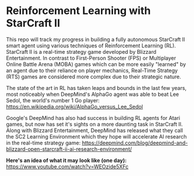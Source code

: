 # Reinforcement Learning with StarCraft II

This repo will track my progress in building a fully autonomous StarCraft II smart agent using various techniques of Reinforcement Learning (RL). StarCraft II is a real-time strategy game developed by Blizzard Entertainment. In contrast to First-Person Shooter (FPS) or 
Multiplayer Online Battle Arena (MOBA) games which can be more easily "learned" by an agent due to their reliance on player mechanics, Real-Time Strategy (RTS) games are considered more complex due to their strategic nature.

The state of the art in RL has taken leaps and bounds in the last few years, most noticeably when DeepMind's AlphaGo agent was able to beat Lee Sedol, the world's number 1 Go player: https://en.wikipedia.org/wiki/AlphaGo_versus_Lee_Sedol

Google's DeepMind has also had success in building RL agents for Atari games, but now has set it's sights on a more daunting task in StarCraft II. Along with Blizzard Entertainment, DeepMind has released what they call the SC2 Learning Environment which they hope will accelerate AI research in the real-time strategy game: https://deepmind.com/blog/deepmind-and-blizzard-open-starcraft-ii-ai-research-environment/

**Here's an idea of what it may look like (one day):** https://www.youtube.com/watch?v=WEOzide5XFc
